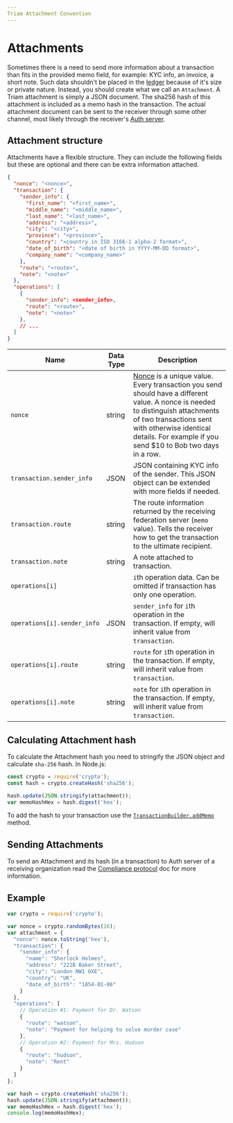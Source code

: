 ```yaml
---
Triam Attachment Convention
---
```


# Attachments

Sometimes there is a need to send more information about a transaction than fits in the provided memo field, for example: KYC info, an invoice, a short note. Such data shouldn't be placed in the [ledger](./concepts/ledger.md) because of it's size or private nature. Instead, you should create what we call an `Attachment`. A Triam attachment is simply a JSON document. The sha256 hash of this attachment is included as a memo hash in the transaction. The actual attachment document can be sent to the receiver through some other channel, most likely through the receiver's [Auth server](./compliance-protocol.md).

## Attachment structure

Attachments have a flexible structure. They can include the following fields but these are optional and there can be extra information attached.

```json
{
  "nonce": "<nonce>",
  "transaction": {
    "sender_info": {
      "first_name": "<first_name>",
      "middle_name": "<middle_name>",
      "last_name": "<last_name>",
      "address": "<address>",
      "city": "<city>",
      "province": "<province>",
      "country": "<country in ISO 3166-1 alpha-2 format>",
      "date_of_birth": "<date of birth in YYYY-MM-DD format>",
      "company_name": "<company_name>"
    },
    "route": "<route>",
    "note": "<note>"
  },
  "operations": [
    {
      "sender_info": <sender_info>,
      "route": "<route>",
      "note": "<note>"
    },
    // ...
  ]
}
```

Name | Data Type | Description
-----|-----------|------------
`nonce` | string | [Nonce](https://en.wikipedia.org/wiki/Cryptographic_nonce) is a unique value. Every transaction you send should have a different value. A nonce is needed to distinguish attachments of two transactions sent with otherwise identical details. For example if you send $10 to Bob two days in a row.
`transaction.sender_info` | JSON | JSON containing KYC info of the sender. This JSON object can be extended with more fields if needed.
`transaction.route` | string | The route information returned by the receiving federation server (`memo` value). Tells the receiver how to get the transaction to the ultimate recipient.
`transaction.note` | string | A note attached to transaction.
`operations[i]` | | `i`th operation data. Can be omitted if transaction has only one operation.
`operations[i].sender_info` | JSON | `sender_info` for `i`th operation in the transaction. If empty, will inherit value from `transaction`.
`operations[i].route` | string | `route` for `i`th operation in the transaction. If empty, will inherit value from `transaction`.
`operations[i].note` | string | `note` for `i`th operation in the transaction. If empty, will inherit value from `transaction`.

## Calculating Attachment hash

To calculate the Attachment hash you need to stringify the JSON object and calculate `sha-256` hash. In Node.js:

```js
const crypto = require('crypto');
const hash = crypto.createHash('sha256');

hash.update(JSON.stringify(attachment));
var memoHashHex = hash.digest('hex');
```

To add the hash to your transaction use the [`TransactionBuilder.addMemo`](http://triamnetwork.github.io/js-triam-base/TransactionBuilder.html#addMemo) method.

## Sending Attachments

To send an Attachment and its hash (in a transaction) to Auth server of a receiving organization read the [Compliance protocol](./compliance-protocol.md) doc for more information.

## Example

```js
var crypto = require('crypto');

var nonce = crypto.randomBytes(16);
var attachment = {
  "nonce": nonce.toString('hex'),
  "transaction": {
    "sender_info": {
      "name": "Sherlock Holmes",
      "address": "221B Baker Street",
      "city": "London NW1 6XE",
      "country": "UK",
      "date_of_birth": "1854-01-06"
    }
  },
  "operations": [
    // Operation #1: Payment for Dr. Watson
    {
      "route": "watson",
      "note": "Payment for helping to solve murder case"
    },
    // Operation #2: Payment for Mrs. Hudson
    {
      "route": "hudson",
      "note": "Rent"
    }
  ]
};

var hash = crypto.createHash('sha256');
hash.update(JSON.stringify(attachment));
var memoHashHex = hash.digest('hex');
console.log(memoHashHex);
```
